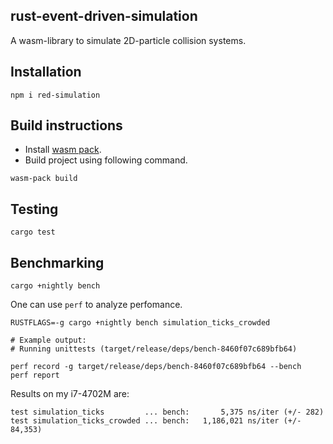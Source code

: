 ## rust-event-driven-simulation

A wasm-library to simulate 2D-particle collision systems.

## Installation
```
npm i red-simulation
```

## Build instructions
* Install [wasm pack](https://rustwasm.github.io/wasm-pack/installer/).
* Build project using following command.
```
wasm-pack build
```

## Testing
```
cargo test
```

## Benchmarking
```
cargo +nightly bench
```

One can use `perf` to analyze perfomance.
```
RUSTFLAGS=-g cargo +nightly bench simulation_ticks_crowded

# Example output:
# Running unittests (target/release/deps/bench-8460f07c689bfb64)

perf record -g target/release/deps/bench-8460f07c689bfb64 --bench
perf report
```

Results on my i7-4702M are:
```
test simulation_ticks         ... bench:       5,375 ns/iter (+/- 282)
test simulation_ticks_crowded ... bench:   1,186,021 ns/iter (+/- 84,353)
```